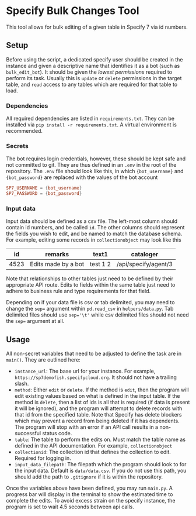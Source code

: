 # Specify Bulk Changes Tool

This tool allows for bulk editing of a given table in Specify 7 via id numbers.

## Setup

Before using the script, a dedicated specify user should be created in the instance and given a descriptive name that identifies it as a bot (such as `bulk_edit_bot`). It should be given the *lowest permissions* required to perform its task. Usually this is `update` or `delete` permissions in the target table, and `read` access to any tables which are required for that table to load.

### Dependencies

All required dependencies are listed in `requirements.txt`. They can be installed via `pip install -r requirements.txt`. A virtual environment is recommended.

### Secrets

The bot requires login credentials, however, these should be kept safe and not committed to git. They are thus defined in an `.env` in the root of the repository. The `.env` file should look like this, in which `{bot_username}` and `{bot_password}` are replaced with the values of the bot account

```toml
SP7_USERNAME = {bot_username}
SP7_PASSWORD = {bot_password}
```

### Input data

Input data should be defined as a csv file. The left-most column should contain id numbers, and be called `id`. The other columns should represent the fields you wish to edit, and be named to match the database schema. For example, editing some records in `collectionobject` may look like this

| id | remarks | text1 | cataloger |
| --- | ------ | ----- | -------- |
| 4523 | Edits made by a bot | test 1 2 | /api/specify/agent/3

Note that relationships to other tables just need to be defined by their appropriate API route. Edits to fields within the same table just need to adhere to business rule and type requirements for that field.

Depending on if your data file is csv or tab delimited, you may need to change the `sep=` argument within `pd.read_csv` in `helpers/data.py`. Tab delimited files should use `sep='\t'` while csv delimited files should not need the `sep=` argument at all.

## Usage

All non-secret variables that need to be adjusted to define the task are in `main()`. They are outlined here:

- `instance_url`: The base url for your instance. For example, `https://sp7demofish.specifycloud.org`. It should not have a trailing slash.
- `method`: Either `edit` or `delete`. If the method is `edit`, then the program will edit existing values based on what is defined in the input table. If the method is `delete`, then a list of ids is all that is required (if data is present it will be ignored), and the program will attempt to delete records with that id from the specified table. Note that Specify has delete blockers which may prevent a record from being deleted if it has dependents. The program will stop with an error if an API call results in a non-successful status code.
- `table`: The table to perform the edits on. Must match the table name as defined in the API documentation. For example, `collectionobject`
- `collectionid`: The collection id that defines the collection to edit. Required for logging in.
- `input_data_filepath`: The filepath which the program should look to for the input data. Default is `data/data.csv`. If you do not use this path, you should add the path to `.gitignore` if it is within the repository.

Once the variables above have been defined, you may run `main.py`. A progress bar will display in the terminal to show the estimated time to complete the edits. To avoid excess strain on the specify instance, the program is set to wait 4.5 seconds between api calls.